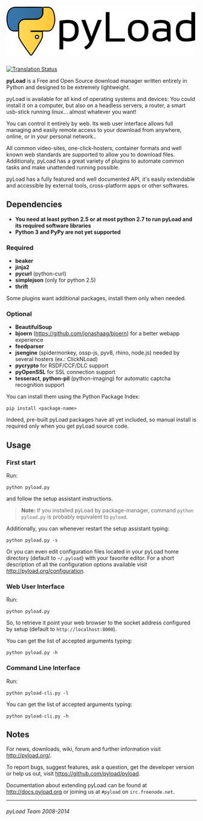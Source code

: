 [![pyLoad](/docs/resources/banner.png "pyLoad")](http://pyload.org/)
=============================

[![Translation Status](http://translate.pyload.org/badges/pyload/localized.png "Translation Status")](http://translate.pyload.org/project/pyload/)

**pyLoad** is a Free and Open Source download manager written entirely in Python and designed to be extremely lightweight.

pyLoad is available for all kind of operating systems and devices:
You could install it on a computer, but also on a headless servers, a router, a smart usb-stick running linux... almost whatever you want!

You can control it entirely by web.
Its web user interface allows full managing and easily remote access to your download from anywhere, online, or in your personal network..

All common video-sites, one-click-hosters, container formats and well known web standards are supported to allow you to download files.
Additionaly, pyLoad has a great variety of plugins to automate common tasks and make unattended running possible.

pyLoad has a fully featured and well documented API, it's easily extendable and accessible by external tools, cross-platform apps or other softwares.


Dependencies
------------

 - **You need at least python 2.5 or at most python 2.7 to run pyLoad and its required software libraries**
 - **Python 3 and PyPy are not yet supported**

### Required ###

 - **beaker**
 - **jinja2**
 - **pycurl** (python-curl)
 - **simplejson** (only for python 2.5)
 - **thrift**

Some plugins want additional packages, install them only when needed.

### Optional ###

 - **BeautifulSoup**
 - **bjoern** (<https://github.com/jonashaag/bjoern>) for a better webapp experience
 - **feedparser**
 - **jsengine** (spidermonkey, ossp-js, pyv8, rhino, node.js) needed by several hosters (ex.: ClickNLoad)
 - **pycrypto** for RSDF/CCF/DLC support
 - **pyOpenSSL** for SSL connection support
 - **tesseract**, **python-pil** (python-imaging) for automatic captcha recognition support

You can install them using the Python Package Index:

    pip install <package-name>

Indeed, pre-built pyLoad packages have all yet included, so manual install is required only when you get pyLoad source code.


Usage
-----------

### First start ###

Run:

    python pyload.py

and follow the setup assistant instructions.

> **Note:**
If you installed pyLoad by package-manager, command `python pyload.py` is probably equivalent to `pyload`.

Additionally, you can whenever restart the setup assistant typing:

    python pyload.py -s

Or you can even edit configuration files located in your pyLoad home directory (default to `~/.pyload`)
with your favorite editor.
For a short description of all the configuration options available visit <http://pyload.org/configuration>.


### Web User Interface ###

Run:

    python pyload.py

So, to retrieve it point your web browser to the socket address configured by setup (default to `http://localhost:8000`).

You can get the list of accepted arguments typing:

    python pyload.py -h


### Command Line Interface ###

Run:

    python pyload-cli.py -l

You can get the list of accepted arguments typing:

    python pyload-cli.py -h


Notes
-----

For news, downloads, wiki, forum and further information visit <http://pyload.org/>.

To report bugs, suggest features, ask a question, get the developer version
or help us out, visit <https://github.com/pyload/pyload>.

Documentation about extending pyLoad can be found at <http://docs.pyload.org> or joining us at `#pyload` on `irc.freenode.net`.


------------------------------
###### pyLoad Team 2008-2014 ######
